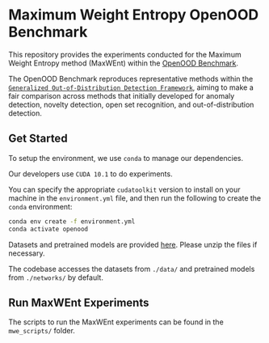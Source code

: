 # Maximum Weight Entropy OpenOOD Benchmark

This repository provides the experiments conducted for the Maximum Weight Entropy method (MaxWEnt) within the [OpenOOD Benchmark](https://arxiv.org/abs/2210.07242).

The OpenOOD Benchmark reproduces representative methods within the [`Generalized Out-of-Distribution Detection Framework`](https://arxiv.org/abs/2110.11334),
aiming to make a fair comparison across methods that initially developed for anomaly detection, novelty detection, open set recognition, and out-of-distribution detection.

## Get Started

To setup the environment, we use `conda` to manage our dependencies.

Our developers use `CUDA 10.1` to do experiments.

You can specify the appropriate `cudatoolkit` version to install on your machine in the `environment.yml` file, and then run the following to create the `conda` environment:
```bash
conda env create -f environment.yml
conda activate openood
```

Datasets and pretrained models are provided [here](https://entuedu-my.sharepoint.com/:f:/g/personal/jingkang001_e_ntu_edu_sg/Eso7IDKUKQ9AoY7hm9IU2gIBMWNnWGCYPwClpH0TASRLmg?e=kMrkVQ).
Please unzip the files if necessary.

The codebase accesses the datasets from `./data/` and pretrained models from `./networks/` by default.

## Run MaxWEnt Experiments

The scripts to run the MaxWEnt experiments can be found in the `mwe_scripts/` folder.
